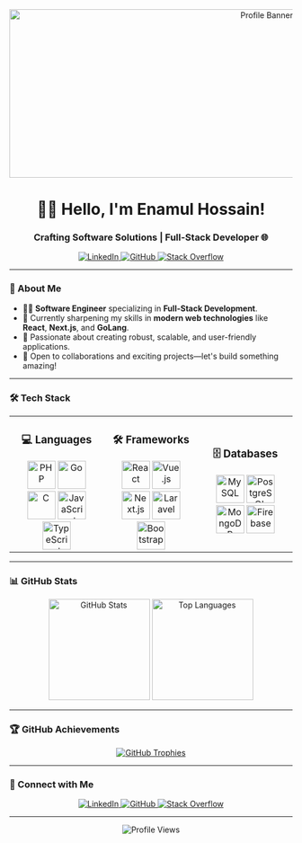 <div align="center">
  <img src="https://repository-images.githubusercontent.com/588181932/e36ec678-7984-4cdd-8e4c-a3932772ff8e" height="300" width="900" alt="Profile Banner"/>
</div>

<h1 align="center">👨‍💻 Hello, I'm Enamul Hossain!</h1>
<h3 align="center">Crafting Software Solutions | Full-Stack Developer 🌐</h3>

<p align="center">
  <a href="https://linkedin.com/in/enamulhossain79" target="_blank">
    <img src="https://img.shields.io/badge/LinkedIn-%231E77B5.svg?style=for-the-badge&logo=linkedin&logoColor=white" alt="LinkedIn"/>
  </a>
  <a href="https://github.com/EnamulHossain" target="_blank">
    <img src="https://img.shields.io/badge/GitHub-%2324292e.svg?style=for-the-badge&logo=github&logoColor=white" alt="GitHub"/>
  </a>
  <a href="https://stackoverflow.com/users/20836557" target="_blank">
    <img src="https://img.shields.io/badge/StackOverflow-%23F28032.svg?style=for-the-badge&logo=stackoverflow&logoColor=white" alt="Stack Overflow"/>
  </a>
</p>

---

### 🚀 About Me  

- 🧑‍💻 **Software Engineer** specializing in **Full-Stack Development**.
- 🌱 Currently sharpening my skills in **modern web technologies** like **React**, **Next.js**, and **GoLang**.  
- 🎯 Passionate about creating robust, scalable, and user-friendly applications.  
- 🤝 Open to collaborations and exciting projects—let's build something amazing!  

---

### 🛠️ Tech Stack  

<table>
<tr>
<td align="center" width="33%">
<h3>💻 Languages</h3>
<img src="https://profilinator.rishav.dev/skills-assets/php-original.svg" height="50" alt="PHP"/>
<img src="https://profilinator.rishav.dev/skills-assets/go-original.svg" height="50" alt="Go"/>
<img src="https://profilinator.rishav.dev/skills-assets/c-original.svg" height="50" alt="C"/>
<img src="https://profilinator.rishav.dev/skills-assets/javascript-original.svg" height="50" alt="JavaScript"/>
<img src="https://profilinator.rishav.dev/skills-assets/typescript-original.svg" height="50" alt="TypeScript"/>
</td>

<td align="center" width="33%">
<h3>🛠 Frameworks</h3>
<img src="https://profilinator.rishav.dev/skills-assets/react-original-wordmark.svg" height="50" alt="React"/>
<img src="https://profilinator.rishav.dev/skills-assets/vuejs-original-wordmark.svg" height="50" alt="Vue.js"/>
<img src="https://logowik.com/content/uploads/images/nextjs2106.logowik.com.webp" height="50" alt="Next.js"/>
<img src="https://profilinator.rishav.dev/skills-assets/laravel-plain-wordmark.svg" height="50" alt="Laravel"/>
<img src="https://profilinator.rishav.dev/skills-assets/bootstrap-plain.svg" height="50" alt="Bootstrap"/>
</td>

<td align="center" width="33%">
<h3>🗄 Databases</h3>
<img src="https://profilinator.rishav.dev/skills-assets/mysql-original-wordmark.svg" height="50" alt="MySQL"/>
<img src="https://profilinator.rishav.dev/skills-assets/postgresql-original-wordmark.svg" height="50" alt="PostgreSQL"/>
<img src="https://profilinator.rishav.dev/skills-assets/mongodb-original-wordmark.svg" height="50" alt="MongoDB"/>
<img src="https://profilinator.rishav.dev/skills-assets/firebase.png" height="50" alt="Firebase"/>
</td>
</tr>
</table>

---

### 📊 GitHub Stats  

<div align="center">
  <img src="https://github-readme-stats.vercel.app/api?username=enamulhossain&show_icons=true&theme=tokyonight" height="180" alt="GitHub Stats"/>
  <img src="https://github-readme-stats.vercel.app/api/top-langs/?username=enamulhossain&layout=compact&theme=tokyonight" height="180" alt="Top Languages"/>
</div>

---

### 🏆 GitHub Achievements  

<div align="center">
  <a href="https://github.com/ryo-ma/github-profile-trophy">
    <img src="https://github-profile-trophy.vercel.app/?username=enamulhossain&theme=onestar&row=1" alt="GitHub Trophies"/>
  </a>
</div>

---

### 🤝 Connect with Me  

<div align="center">
  <a href="https://linkedin.com/in/enamulhossain79" target="_blank">
    <img src="https://img.shields.io/badge/LinkedIn-%231E77B5.svg?style=for-the-badge&logo=linkedin&logoColor=white" alt="LinkedIn"/>
  </a>
  <a href="https://github.com/EnamulHossain" target="_blank">
    <img src="https://img.shields.io/badge/GitHub-%2324292e.svg?style=for-the-badge&logo=github&logoColor=white" alt="GitHub"/>
  </a>
  <a href="https://stackoverflow.com/users/20836557" target="_blank">
    <img src="https://img.shields.io/badge/StackOverflow-%23F28032.svg?style=for-the-badge&logo=stackoverflow&logoColor=white" alt="Stack Overflow"/>
  </a>
</div>

---

<div align="center">
  <img src="https://komarev.com/ghpvc/?username=EnamulHossain&&style=flat-square" alt="Profile Views"/>
</div>
